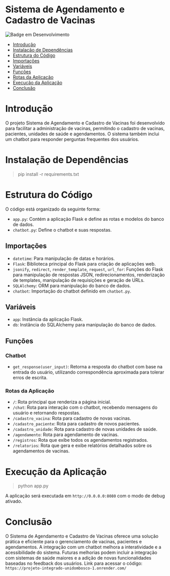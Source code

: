 
# Sistema de Agendamento e Cadastro de Vacinas

![Badge em Desenvolvimento](http://img.shields.io/static/v1?label=STATUS&message=EM%20DESENVOLVIMENTO&color=GREEN&style=for-the-badge)

* [Introdução](#introdução)
* [Instalação de Dependências](#instalação-de-dependências)
* [Estrutura do Código](#estrutura-do-código)
* [Importações](#importações)
* [Variáveis](#variáveis)
* [Funções](#funções)
* [Rotas da Aplicação](#rotas-da-aplicação)
* [Execução da Aplicação](#execução-da-aplicação)
* [Conclusão](#conclusão)

# Introdução

O projeto Sistema de Agendamento e Cadastro de Vacinas foi desenvolvido para facilitar a administração de vacinas, permitindo o cadastro de vacinas, pacientes, unidades de saúde e agendamentos. O sistema também inclui um chatbot para responder perguntas frequentes dos usuários.

# Instalação de Dependências

> pip install -r requirements.txt

# Estrutura do Código

O código está organizado da seguinte forma:

- `app.py`: Contém a aplicação Flask e define as rotas e modelos do banco de dados.
- `chatbot.py`: Define o chatbot e suas respostas.

## Importações

- `datetime`: Para manipulação de datas e horários.
- `Flask`: Biblioteca principal do Flask para criação de aplicações web.
- `jsonify`, `redirect`, `render_template`, `request`, `url_for`: Funções do Flask para manipulação de respostas JSON, redirecionamentos, renderização de templates, manipulação de requisições e geração de URLs.
- `SQLAlchemy`: ORM para manipulação do banco de dados.
- `chatbot`: Importação do chatbot definido em `chatbot.py`.

## Variáveis

- `app`: Instância da aplicação Flask.
- `db`: Instância do SQLAlchemy para manipulação do banco de dados.

## Funções

### Chatbot

- `get_response(user_input)`: Retorna a resposta do chatbot com base na entrada do usuário, utilizando correspondência aproximada para tolerar erros de escrita.

### Rotas da Aplicação

- `/`: Rota principal que renderiza a página inicial.
- `/chat`: Rota para interação com o chatbot, recebendo mensagens do usuário e retornando respostas.
- `/cadastro_vacina`: Rota para cadastro de novas vacinas.
- `/cadastro_paciente`: Rota para cadastro de novos pacientes.
- `/cadastro_unidade`: Rota para cadastro de novas unidades de saúde.
- `/agendamento`: Rota para agendamento de vacinas.
- `/registros`: Rota que exibe todos os agendamentos registrados.
- `/relatorios`: Rota que gera e exibe relatórios detalhados sobre os agendamentos de vacinas.

# Execução da Aplicação

> python app.py

A aplicação será executada em `http://0.0.0.0:8080` com o modo de debug ativado.

# Conclusão

O Sistema de Agendamento e Cadastro de Vacinas oferece uma solução prática e eficiente para o gerenciamento de vacinas, pacientes e agendamentos. A integração com um chatbot melhora a interatividade e a acessibilidade do sistema. Futuras melhorias podem incluir a integração com sistemas de saúde maiores e a adição de novas funcionalidades baseadas no feedback dos usuários.
Link para acessar o código: `https://projeto-integrado-unidombosco-1.onrender.com/`
